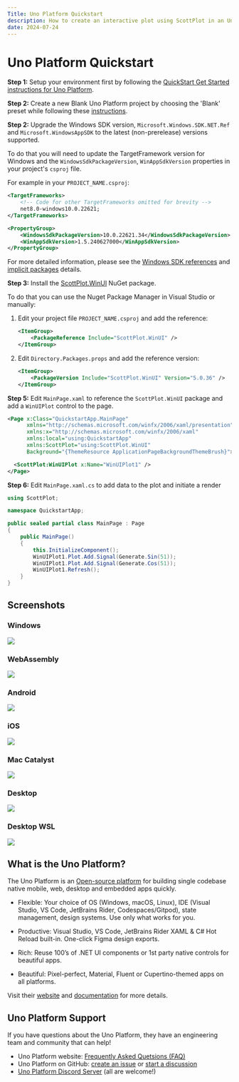 ```yaml
---
Title: Uno Platform Quickstart
description: How to create an interactive plot using ScottPlot in an Uno Platform application
date: 2024-07-24
---
```


# Uno Platform Quickstart

**Step 1:** Setup your environment first by following the [QuickStart Get Started instructions for Uno Platform](https://aka.platform.uno/get-started).

**Step 2:** Create a new Blank Uno Platform project by choosing the 'Blank' preset while following these [instructions](https://aka.platform.uno/vs-create-an-app).

**Step 2:** Upgrade the Windows SDK version, `Microsoft.Windows.SDK.NET.Ref` and `Microsoft.WindowsAppSDK` to the latest (non-prerelease) versions supported.

To do that you will need to update the TargetFramework version for Windows and the `WindowsSdkPackageVersion`, `WinAppSdkVersion` properties in your project's `csproj` file.

For example in your `PROJECT_NAME.csproj`:

```xml
<TargetFrameworks>
    <!-- Code for other TargetFrameworks omitted for brevity -->
    net8.0-windows10.0.22621;
</TargetFrameworks>
```

```xml
<PropertyGroup>
    <WindowsSdkPackageVersion>10.0.22621.34</WindowsSdkPackageVersion>
    <WinAppSdkVersion>1.5.240627000</WinAppSdkVersion>
</PropertyGroup>
```

For more detailed information, please see the [Windows SDK references](https://aka.platform.uno/adjusting-windows-sdk-references) and [implicit packages](https://aka.platform.uno/using-uno-sdk#implicit-packages) details.

**Step 3:** Install the [ScottPlot.WinUI](https://www.nuget.org/packages/ScottPlot.WinUI/) NuGet package.

To do that you can use the Nuget Package Manager in Visual Studio or manually:

1. Edit your project file `PROJECT_NAME.csproj` and add the reference:

    ```xml
    <ItemGroup>
        <PackageReference Include="ScottPlot.WinUI" />
    </ItemGroup>
    ```

2. Edit `Directory.Packages.props` and add the reference version:

    ```xml
    <ItemGroup>
        <PackageVersion Include="ScottPlot.WinUI" Version="5.0.36" />
    </ItemGroup>
    ```

**Step 5:** Edit `MainPage.xaml` to reference the `ScottPlot.WinUI` package and add a `WinUIPlot` control to the page.

```xml
<Page x:Class="QuickstartApp.MainPage"
      xmlns="http://schemas.microsoft.com/winfx/2006/xaml/presentation"
      xmlns:x="http://schemas.microsoft.com/winfx/2006/xaml"
      xmlns:local="using:QuickstartApp"
      xmlns:ScottPlot="using:ScottPlot.WinUI"
      Background="{ThemeResource ApplicationPageBackgroundThemeBrush}">

  <ScottPlot:WinUIPlot x:Name="WinUIPlot1" />
</Page>
```

**Step 6:** Edit `MainPage.xaml.cs` to add data to the plot and initiate a render

```cs
using ScottPlot;

namespace QuickstartApp;

public sealed partial class MainPage : Page
{
    public MainPage()
    {
        this.InitializeComponent();
        WinUIPlot1.Plot.Add.Signal(Generate.Sin(51));
        WinUIPlot1.Plot.Add.Signal(Generate.Cos(51));
        WinUIPlot1.Refresh();
    }
}
```

## Screenshots

<div class="container">
    <div class="row">
        <div class="col-lg-6">
            <h3>Windows</h3>
            <a href="/images/quickstart/scottplot-winui-quickstart.png" target="_blank" alt="ScottPlot - Uno Platform Quickstart - Windows"><img src="/images/quickstart/scottplot-winui-quickstart.png"></a>
        </div>
        <div class="col-lg-6">
            <h3>WebAssembly</h3>
            <a href="/images/quickstart/unoplatform-quickstart-webassembly.png" target="_blank" alt="ScottPlot - Uno Platform Quickstart - Android"><img src="/images/quickstart/unoplatform-quickstart-webassembly.png"></a>
        </div>
        <div class="col-lg-6">
            <h3>Android</h3>
            <a href="/images/quickstart/unoplatform-quickstart-android.png" target="_blank" alt="ScottPlot - Uno Platform Quickstart - Android"><img src="/images/quickstart/unoplatform-quickstart-android.png"></a>
        </div>
        <div class="col-lg-6">
            <h3>iOS</h3>
            <a href="/images/quickstart/unoplatform-quickstart-iOS.png" target="_blank" alt="ScottPlot - Uno Platform Quickstart - iOS"><img src="/images/quickstart/unoplatform-quickstart-iOS.png"></a>
        </div>
        <div class="col-lg-6">
            <h3>Mac Catalyst</h3>
            <a href="/images/quickstart/unoplatform-quickstart-mac-catalyst.png" target="_blank" alt="ScottPlot - Uno Platform Quickstart - Mac Catalyst"><img src="/images/quickstart/unoplatform-quickstart-mac-catalyst.png"></a>
        </div>
        <div class="col-lg-6">
            <h3>Desktop</h3>
            <a href="/images/quickstart/unoplatform-quickstart-desktop.png" target="_blank" alt="ScottPlot - Uno Platform Quickstart - Desktop"><img src="/images/quickstart/unoplatform-quickstart-desktop.png"></a>
        </div>
        <div class="col-lg-6">
            <h3>Desktop WSL</h3>
            <a href="/images/quickstart/unoplatform-quickstart-desktop-wsl.png" target="_blank" alt="ScottPlot - Uno Platform Quickstart - WSL"><img src="/images/quickstart/unoplatform-quickstart-desktop-wsl.png"></a>
        </div>
    </div>
</div>

## What is the Uno Platform?

The Uno Platform is an [Open-source platform](https://github.com/unoplatform/uno) for building single codebase native mobile, web, desktop and embedded apps quickly.

- Flexible: Your choice of OS (Windows, macOS, Linux), IDE (Visual Studio, VS Code, JetBrains Rider, Codespaces/Gitpod), state management, design systems. Use only what works for you.

- Productive: Visual Studio, VS Code, JetBrains Rider XAML & C# Hot Reload built-in. One-click Figma design exports.

- Rich: Reuse 100’s of .NET UI components or 1st party native controls for beautiful apps.

- Beautiful: Pixel-perfect, Material, Fluent or Cupertino-themed apps on all platforms.

Visit their [website](https://platform.uno/) and [documentation](https://aka.platform.uno/uno-docs-intro) for more details.

## Uno Platform Support
If you have questions about the Uno Platform, they have an engineering team and community that can help!
* Uno Platform website: [Frequently Asked Quetsions (FAQ)](https://aka.platform.uno/uno-faq)
* Uno Platform on GitHub: [create an issue](https://github.com/unoplatform/uno/issues) or [start a discussion](https://github.com/unoplatform/uno/discussions) 
* [Uno Platform Discord Server](https://discord.com/invite/XjsmQHdKfq) (all are welcome!)